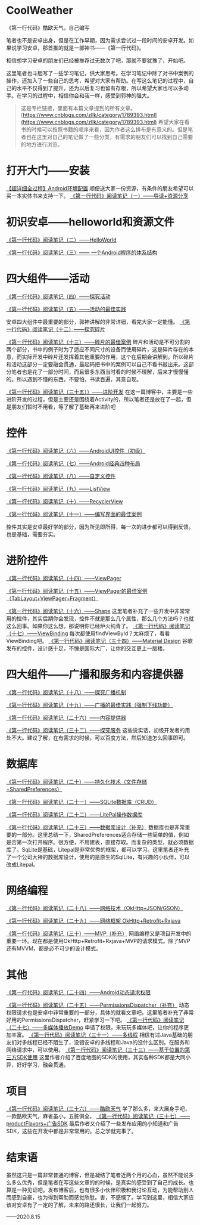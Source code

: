 # CoolWeather
《第一行代码》酷欧天气，自己编写

笔者也不是安卓出身，但是在工作早期，因为需求尝试过一段时间的安卓开发。如果说学习安卓，那首推的就是一部神书——《第一行代码》。

相信想学习安卓的朋友们已经被推荐过无数次了吧，那就不要犹豫了，开始吧。

这里笔者也斗胆写了一些学习笔记，供大家思考。在学习笔记中除了对书中案例的操作，还加入了一些自己的思考，希望对大家有帮助。在写这么笔记的过程中，自己的水平不仅得到了提升，还为以后复习也留有存根，所以希望大家也可以多动手。在学习的过程中，相信你会和我一样，感受到郭神的强大。

>这是专栏链接，里面有本篇文章提到的所有文章。[https://www.cnblogs.com/zllk/category/1789393.html](https://www.cnblogs.com/zllk/category/1789393.html)
希望大家在看书的时候可以按照书籍的顺序来看，因为作者这么排布是有意义的。但是笔者也在这里对自己的笔记做了一些分类，有需求的朋友们可以找到自己需要的地方进行浏览。

# 打开大门——安装
[【超详细全过程】Android环境配置](https://www.cnblogs.com/zllk/p/13156006.html)
顺便送大家一份资源，有条件的朋友希望可以买一本实体书来支持一下。
[《第一行代码》阅读笔记（一）——导读+资源分享](https://www.cnblogs.com/zllk/p/13363596.html)

# 初识安卓——helloworld和资源文件
[《第一行代码》阅读笔记（二）——HelloWorld](https://www.cnblogs.com/zllk/p/13363621.html)

[《第一行代码》阅读笔记（三）—— 一个Android程序的体系结构](https://www.cnblogs.com/zllk/p/13363628.html)

# 四大组件——活动
[《第一行代码》阅读笔记（四）——探究活动](https://www.cnblogs.com/zllk/p/13363651.html)

[《第一行代码》阅读笔记（五）——活动的最佳实践](https://www.cnblogs.com/zllk/p/13363656.html)

安卓四大组件中最重要的部分，郭神讲解的非常详细，看完大家一定能懂。
[《第一行代码》阅读笔记（十二）——探究碎片](https://www.cnblogs.com/zllk/p/13363742.html)

[《第一行代码》阅读笔记（十三）——碎片的最佳案例](https://www.cnblogs.com/zllk/p/13363771.html)
碎片和活动是不可分割的两个部分，书中的例子时为了适应不同尺寸的设备而使用碎片，这是碎片存在的本意，而实际开发中碎片还发挥着其他重要的作用，这个在后期会讲解到。所以碎片和活动这部分一定要融会贯通，最起码把书中的案例可以自己不看书敲出来。这部分笔者也是花了一部分时间，而且很多东西当时看的时候不理解，后来才慢慢懂的。所以遇到不懂的东西，不要怕，书读百遍，其意自现。

[《第一行代码》阅读笔记（三十五））——进阶开发](https://www.cnblogs.com/zllk/p/13424577.html)
在这一篇博客中，主要是一些进阶开发的过程，但是主要还是围绕着Activity的，所以笔者还是放在了一起，但是朋友们暂时不用看，等了解了基础再来进阶吧


# 控件
[《第一行代码》阅读笔记（六）——AndroidUI控件（初级）](https://www.cnblogs.com/zllk/p/13363672.html)

[《第一行代码》阅读笔记（七）——Android经典四种布局](https://www.cnblogs.com/zllk/p/13363691.html)

[《第一行代码》阅读笔记（八）——自定义控件](https://www.cnblogs.com/zllk/p/13363709.html)

[《第一行代码》阅读笔记（九）——ListView](https://www.cnblogs.com/zllk/p/13363723.html)

[《第一行代码》阅读笔记（十）——RecyclerView](https://www.cnblogs.com/zllk/p/13363729.html)

[《第一行代码》阅读笔记（十一）——编写界面的最佳案例](https://www.cnblogs.com/zllk/p/13363733.html)

控件其实是安卓最好学的部分，因为所见即所得，每一次的进步都可以得到反馈。也是基础，需要夯实。

# 进阶控件
[《第一行代码》阅读笔记（十四）——ViewPager](https://www.cnblogs.com/zllk/p/13363802.html)

[《第一行代码》阅读笔记（十五）——ViewPager的最佳案例（TabLayout+ViewPager+Fragment）](https://www.cnblogs.com/zllk/p/13369679.html)

[《第一行代码》阅读笔记（十六）——Shape](https://www.cnblogs.com/zllk/p/13369681.html)
这里笔者补充了一些开发中非常常用的控件，其实后期你会发现，控件不就是那么几个属性，那么几个方法吗？也就这么回事。如果你这么想，那说明你已经炉火纯青了。
[《第一行代码》阅读笔记（十七）——ViewBinding](https://www.cnblogs.com/zllk/p/13369684.html)
每次都使用findVIewById？太麻烦了，看看ViewBinding吧。
[《第一行代码》阅读笔记（三十四）——Material Design](https://www.cnblogs.com/zllk/p/13424566.html)
谷歌发布的控件，设计感十足，不愧是国际大厂，让你的交互更上一层楼。
# 四大组件——广播和服务和内容提供器
[《第一行代码》阅读笔记（十八）——探究广播机制](https://www.cnblogs.com/zllk/p/13369687.html)

[《第一行代码》阅读笔记（十九）——广播的最佳实践（强制下线功能）](https://www.cnblogs.com/zllk/p/13369691.html)

[《第一行代码》阅读笔记（二十六）——内容提供器](https://www.cnblogs.com/zllk/p/13416354.html)

[《第一行代码》阅读笔记（三十二）——探究服务](https://www.cnblogs.com/zllk/p/13424548.html)
这些说实话，初级开发者的用处不大。建议了解，在有需求的时候，可以百度方法，然后知道怎么回事即可。
# 数据库
[《第一行代码》阅读笔记（二十）——持久化技术（文件存储+SharedPreferences）](https://www.cnblogs.com/zllk/p/13416274.html)

[《第一行代码》阅读笔记（二十一）——SQLite数据库（CRUD）](https://www.cnblogs.com/zllk/p/13416291.html)

[《第一行代码》阅读笔记（二十二）——LitePal操作数据库](https://www.cnblogs.com/zllk/p/13416301.html)

[《第一行代码》阅读笔记（二十三）——数据库设计（补充）](https://www.cnblogs.com/zllk/p/13416309.html)
数据库也是非常重要的一部分。这里总结一下，SharedPreferences适合存储一些简单的值，例如是否第一次打开程序。很方便，不用建表，直接存取。而复杂的类型，就必须数据库了。SqLite是基础，Litepal是非常优秀的框架，都可以学习。这里笔者还补充了一个公司大神的数据库设计，使用的是原生的SqlLite，有兴趣的小伙伴，可以改成Litepal。

# 网络编程
[《第一行代码》阅读笔记（二十八）——网络技术（OkHttp+JSON/GSON）](https://www.cnblogs.com/zllk/p/13416378.html)

[《第一行代码》阅读笔记（二十九）——网络框架 OkHttp+Retrofit+Rxjava](https://www.cnblogs.com/zllk/p/13416383.html)

[《第一行代码》阅读笔记（三十）——MVP（补充）](https://www.cnblogs.com/zllk/p/13416392.html)
网络编程又是项目开发中的重要一环。现在都是使用OkHttp+Retrofit+Rxjava+MVP的请求模式。除了MVP还有MVVM，都是必不可少的设计模式。
# 其他
[《第一行代码》阅读笔记（二十四）——Android动态请求权限](https://www.cnblogs.com/zllk/p/13416330.html)

[《第一行代码》阅读笔记（二十五）——PermissionsDispatcher（补充）](https://www.cnblogs.com/zllk/p/13416342.html)
动态权限请求也是安卓中非常重要的一部分，具体的就看文章吧。这里笔者补充了非常好用的PermissionsDispatcher，赶紧学习一下吧。
[《第一行代码》阅读笔记（二十七）——多媒体播放Demo](https://www.cnblogs.com/zllk/p/13416369.html)
申请了权限，来玩玩多媒体吧，让你的程序更加丰富。
[《第一行代码》阅读笔记（三十一）——多线程](https://www.cnblogs.com/zllk/p/13424536.html)
相信有过Java基础的朋友们对多线程已经不陌生了，没错安卓的多线程和Java的没什么区别。在服务和网络请求中，可以使用。
[《第一行代码》阅读笔记（三十三）——基于位置的第三方SDK使用](https://www.cnblogs.com/zllk/p/13424557.html)
这里作者介绍了百度地图的SDK的使用，其实各种SDK都是大同小异，好好学习，融会贯通。


# 项目

[《第一行代码》阅读笔记（三十六）——酷欧天气](https://www.cnblogs.com/zllk/p/13424583.html)
学了那么多，来大展身手吧，一款酷欧天气，麻雀虽小，五脏俱全。
[《第一行代码》阅读笔记（三十七）——productFlavors+广告SDK](https://www.cnblogs.com/zllk/p/13424607.html)
最后作者又介绍了一些发布应用的小知道和广告SDK，这些在开发中都是非常常用的。总之学就完事了。


# 结束语
虽然这只是一篇非常普通的博客，但是凝结了笔者近两个月的心血，虽然不能说多么多么优秀，但是笔者在写这些文章的的时候，是真实的感受到了自己的成长。也算是一种见证吧。发布博客后，也有很多小伙伴积极和我讨论互动，为能帮助别人而感到自豪，也为得到帮助而感觉欣慰。害，不感慨了。学习到这里，相信大家应该对安卓有了一定的了解，未来的路还很长，让我们一起努力。

——2020.8.15
